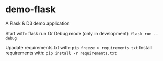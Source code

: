 # demo-flask
A Flask &amp; D3 demo application

Start with: flask run
Or Debug mode (only in development): `flask run --debug`  


Upadate requirements.txt with: `pip freeze > requirements.txt`
Install requirements with: `pip install -r requirements.txt`

